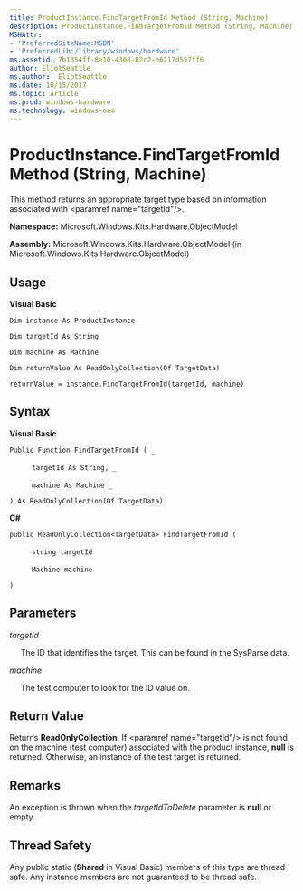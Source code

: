 ```yaml
---
title: ProductInstance.FindTargetFromId Method (String, Machine)
description: ProductInstance.FindTargetFromId Method (String, Machine)
MSHAttr:
- 'PreferredSiteName:MSDN'
- 'PreferredLib:/library/windows/hardware'
ms.assetid: 7b1354ff-8e10-4368-82c2-e6217d557ff6
author: EliotSeattle
ms.author:  EliotSeattle
ms.date: 10/15/2017
ms.topic: article
ms.prod: windows-hardware
ms.technology: windows-oem
---
```


# ProductInstance.FindTargetFromId Method (String, Machine)


This method returns an appropriate target type based on information associated with &lt;paramref name="targetId"/&gt;.

**Namespace:** Microsoft.Windows.Kits.Hardware.ObjectModel

**Assembly:** Microsoft.Windows.Kits.Hardware.ObjectModel (in Microsoft.Windows.Kits.Hardware.ObjectModel)

## <span id="Usage"></span><span id="usage"></span><span id="USAGE"></span>Usage


**Visual Basic**

`Dim instance As ProductInstance`

`Dim targetId As String`

`Dim machine As Machine`

`Dim returnValue As ReadOnlyCollection(Of TargetData)`

`returnValue = instance.FindTargetFromId(targetId, machine)`

## <span id="Syntax"></span><span id="syntax"></span><span id="SYNTAX"></span>Syntax


**Visual Basic**

`Public Function FindTargetFromId ( _`

          `targetId As String, _`

          `machine As Machine _`

`) As ReadOnlyCollection(Of TargetData)`

**C#**

`public ReadOnlyCollection<TargetData> FindTargetFromId (`

          `string targetId`

          `Machine machine`

`)`

## <span id="Parameters"></span><span id="parameters"></span><span id="PARAMETERS"></span>Parameters


*targetId*

     The ID that identifies the target. This can be found in the SysParse data.

*machine*

     The test computer to look for the ID value on.

## <span id="Return_Value"></span><span id="return_value"></span><span id="RETURN_VALUE"></span>Return Value


Returns **ReadOnlyCollection**. If &lt;paramref name="targetId"/&gt; is not found on the machine (test computer) associated with the product instance, **null** is returned. Otherwise, an instance of the test target is returned.

## <span id="Remarks"></span><span id="remarks"></span><span id="REMARKS"></span>Remarks


An exception is thrown when the *targetIdToDelete* parameter is **null** or empty.

## <span id="Thread_Safety"></span><span id="thread_safety"></span><span id="THREAD_SAFETY"></span>Thread Safety


Any public static (**Shared** in Visual Basic) members of this type are thread safe. Any instance members are not guaranteed to be thread safe.

 

 






